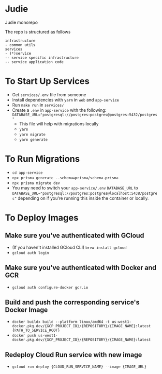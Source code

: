 # Judie

Judie monorepo

The repo is structured as follows

```
infrastructure
- common utils
services
- (*)service
-- service specific infrastructure
-- service application code
```

# To Start Up Services

- Get `services/.env` file from someone
- Install dependencies with `yarn` in `web` and `app-service`
- Run `make run` in `services/`
- Create a `.env` in `app-service` with the following: `DATABASE_URL="postgresql://postgres:postgres@postgres:5432/postgres"`
  - This file will help with migrations locally
  - `yarn`
  - `yarn migrate`
  - `yarn generate`

# To Run Migrations

- `cd app-service`
- `npx prisma generate --schema=prisma/schema.prisma`
- `npx prisma migrate dev`
- You may need to switch your `app-service/.env` `DATABASE_URL` to `DATABASE_URL="postgresql://postgres:postgres@localhost:5438/postgres"` depending on if you're running this inside the container or locally.

# To Deploy Images

## Make sure you've authenticated with GCloud

- (If you haven't installed GCloud CLI) `brew install gcloud`
- `gcloud auth login`

## Make sure you've authenticated with Docker and GCR

- `gcloud auth configure-docker gcr.io`

## Build and push the corresponding service's Docker Image

- `docker buildx build --platform linux/amd64 -t us-west1-docker.pkg.dev/{GCP_PROJECT_ID}/{REPOSITORY}/{IMAGE_NAME}:latest {PATH_TO_SERVICE_ROOT}`
- `docker push us-west1-docker.pkg.dev/{GCP_PROJECT_ID}/{REPOSITORY}/{IMAGE_NAME}:latest`

## Redeploy Cloud Run service with new image

- `gcloud run deploy {CLOUD_RUN_SERVICE_NAME} --image {IMAGE_URL}`
